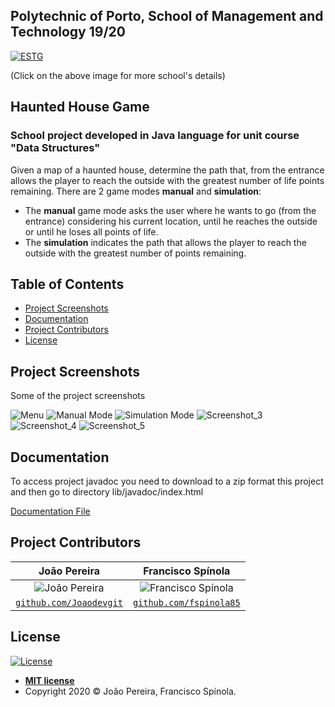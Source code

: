 ## Polytechnic of Porto, School of Management and Technology 19/20
<a href="https://www.estg.ipp.pt/"><img src="https://user-images.githubusercontent.com/44362304/94424125-9f4d8a00-0181-11eb-84cb-174d8dbde5ec.png" title="ESTG"></a>

 (Click on the above image for more school's details)

## Haunted House Game

### School project developed in Java language for unit course "Data Structures"
Given a map of a haunted house, determine the path that, from the entrance allows the player to reach the outside with the greatest number of life points remaining.
There are 2 game modes **manual** and **simulation**:
- The **manual** game mode asks the user where he wants to go (from the entrance) considering his current location, until he reaches the outside or until he loses all points of life.
- The **simulation** indicates the path that allows the player to reach the outside with the greatest number of points remaining.

## Table of Contents

- [Project Screenshots](#project_screenshots)
- [Documentation](#documentation)
- [Project Contributors](#project_contributors)
- [License](#license)

<a name="project_screenshots"></a>
## Project Screenshots
Some of the project screenshots

![Menu](https://user-images.githubusercontent.com/44362304/94580094-6bea2880-0271-11eb-9959-af9987a6d681.png)
![Manual Mode](https://user-images.githubusercontent.com/44362304/94580298-a5bb2f00-0271-11eb-8197-eb9c68651444.png)
![Simulation Mode](https://user-images.githubusercontent.com/44362304/94581610-2d556d80-0273-11eb-9bce-0aa72bc1caea.png)
![Screenshot_3](https://user-images.githubusercontent.com/44362304/94580914-5fb29b00-0272-11eb-83f1-3a525e7532ec.png)
![Screenshot_4](https://user-images.githubusercontent.com/44362304/94581602-2b8baa00-0273-11eb-8957-51b49174db85.png)
![Screenshot_5](https://user-images.githubusercontent.com/44362304/94581606-2cbcd700-0273-11eb-8098-b6c56cc074d6.png)


<a name="documentation"></a>
## Documentation
To access project javadoc you need to download to a zip format this project and then go to directory lib/javadoc/index.html
<p><a href="https://github.com/Joaodevgit/Haunted-House-Game/tree/master/lib/javadoc"> Documentation File</a></p>

<a name="project_contributors"></a>
## Project Contributors
| João Pereira | Francisco Spínola |
| :---: |:---:| 
| ![João Pereira](https://avatars2.githubusercontent.com/u/44362304?s=200&u=e779f8e4e1d4788360e7478a675df73f219b42b4&v=3)| ![Francisco Spínola](https://user-images.githubusercontent.com/44362304/94473787-94681900-01c4-11eb-89a4-9b80aa9a7b9f.png?s=200&v=3) |
| <a href="https://github.com/Joaodevgit" target="_blank">`github.com/Joaodevgit`</a> | <a href="https://github.com/fspinola85" target="_blank">`github.com/fspinola85`</a>|

<a name="license"></a>
## License

[![License](http://img.shields.io/:license-mit-blue.svg?style=flat-square)](http://badges.mit-license.org)
- **[MIT license](http://opensource.org/licenses/mit-license.php)**
- Copyright 2020 © João Pereira, Francisco Spínola.

